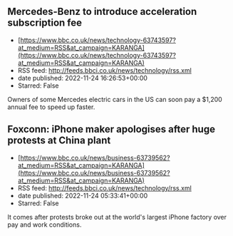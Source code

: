 ## Mercedes-Benz to introduce acceleration subscription fee
 - [https://www.bbc.co.uk/news/technology-63743597?at_medium=RSS&at_campaign=KARANGA](https://www.bbc.co.uk/news/technology-63743597?at_medium=RSS&at_campaign=KARANGA)
 - RSS feed: http://feeds.bbci.co.uk/news/technology/rss.xml
 - date published: 2022-11-24 16:26:53+00:00
 - Starred: False

Owners of some Mercedes electric cars in the US can soon pay a $1,200 annual fee to speed up faster.

## Foxconn: iPhone maker apologises after huge protests at China plant
 - [https://www.bbc.co.uk/news/business-63739562?at_medium=RSS&at_campaign=KARANGA](https://www.bbc.co.uk/news/business-63739562?at_medium=RSS&at_campaign=KARANGA)
 - RSS feed: http://feeds.bbci.co.uk/news/technology/rss.xml
 - date published: 2022-11-24 05:33:41+00:00
 - Starred: False

It comes after protests broke out at the world's largest iPhone factory over pay and work conditions.
